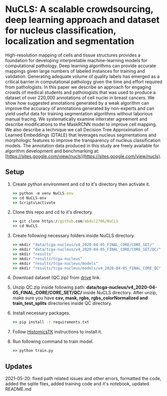 # NuCLS: A scalable crowdsourcing, deep learning approach and dataset for nucleus classification, localization and segmentation

High-resolution mapping of cells and tissue structures provides a foundation for developing interpretable machine-learning models for computational pathology. Deep learning algorithms can provide accurate mappings given large numbers of labeled instances for training and validation. Generating adequate volume of quality labels has emerged as a critical barrier in computational pathology given the time and effort required from pathologists. In this paper we describe an approach for engaging crowds of medical students and pathologists that was used to produce a dataset of over 220,000 annotations of cell nuclei in breast cancers. We show how suggested annotations generated by a weak algorithm can improve the accuracy of annotations generated by non-experts and can yield useful data for training segmentation algorithms without laborious manual tracing. We systematically examine interrater agreement and describe modifications to the MaskRCNN model to improve cell mapping. We also describe a technique we call Decision Tree Approximation of Learned Embeddings (DTALE) that leverages nucleus segmentations and morphologic features to improve the transparency of nucleus classification models. The annotation data produced in this study are freely available for algorithm development and benchmarking at: [https://sites.google.com/view/nucls](https://sites.google.com/view/nucls).

## Setup

1. Create python environment and cd to it's directory then activate it.

    ```cmd
    >> python -m venv NuCLS-env
    >> cd NuCLS-env
    >> Scripts\activate
    ```

2. Clone this repo and cd to it's directory.

    ```cmd
    >> git clone https://github.com/abdul2706/NuCLS
    >> cd NuCLS
    ```

3. Create following necessary folders inside NuCLS directory.

    ```cmd
    >> mkdir "data/tcga-nucleus/v4_2020-04-05_FINAL_CORE/CORE_SET/"
    >> mkdir "data/tcga-nucleus/v4_2020-04-05_FINAL_CORE/CORE_SET/QC/"
    >> mkdir "results"
    >> mkdir "results/tcga-nucleus"
    >> mkdir "results/tcga-nucleus/models"
    >> mkdir "results/tcga-nucleus/models/v4_2020-04-05_FINAL_CORE_QC"
    ```

4. Download dataset (QC.zip) from [drive](https://drive.google.com/file/d/1k350VQeegN5hMxRK9Vpc65fdLe3wsqYy/view?usp=sharing) link.

5. Unzip QC.zip inside following path: **data/tcga-nucleus/v4_2020-04-05_FINAL_CORE/CORE_SET/QC/** inside NuCLS directory. After unzip, make sure you have **csv, mask, rgbs, rgbs_colorNormalized and train_test_splits** directories inside QC directory.

6. Install necessary packages.

    ```cmd
    >> pip install -r requirements.txt
    ```

7. Follow [HistomicsTK](https://github.com/CancerDataScience/HistomicsTK) instructions to install it.

8. Run following command to train model.

    ```cmd
    >> python train.py
    ```

## Updates

2021-05-20: fixed path related issues and other errors, formatted the code, added the sqlite files, added training code and it's notebook, updated README.md
